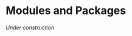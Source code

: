 # Modules and Packages

*Under construction*

<!--

A [module](https://docs.python.org/3/tutorial/modules.html) is simply a file containing Python code which defines variables, functions and classes, and a [package](https://docs.python.org/3/tutorial/modules.html#packages) is a collection of modules.

Use the keyword [import](https://docs.python.org/3/tutorial/modules.html#more-on-modules) to import a module or packages into your Python environment. We access variables, functions, classes, etc. from a module or package using the dot notation.

For example, let's import the [math module](https://docs.python.org/3/library/math.html) and do some calculations with the variable `math.pi` and the functions `math.sin` and `math.cos`:


```python
import math
```


```python
math.pi
```




    3.141592653589793




```python
math.cos(0)
```




    1.0




```python
math.sin(math.pi/2)
```




    1.0

## 1. Python modules and packages

So far we have been using the standard [Python library](https://docs.python.org/3/library/) consisting of [builtin functions](https://docs.python.org/3/library/functions.html) (like `sum`, `len`, `round`, etc) and [buitlin datatypes](https://docs.python.org/3/library/stdtypes.html) (like `int`, `float`, `list`, etc). But what if we want to do more like work with matrices and exponential functions and trigonometric functions? Python packages NumPy, SciPy, matplotlib, pandas and many more have been built for scientific computing and many other applications!

What is a package or a module? A [module](https://docs.python.org/3/tutorial/modules.html) is simply a collection of functions and other things saved to a `.py` file (just a text file containing Python code). A [package](https://docs.python.org/3/tutorial/modules.html#packages) is a whole collection of modules.

### Creating our own number theory module

Let's make our own module by assembling all our functions related to number theory! Create a new text file (in the same directory as this notebook) called `number_theory.py` (the extension `.py` let's our operating system know that it's a text file with Python code) and paste all the functions in the cell below:


```python
# number_theory.py

# A module containing functions related to number theory
# UBC Math 210 Introduction to Mathematical Computing
# January 27, 2017

def factorial(N):
    """Compute N!=N(N-1) ... (2)(1)."""
    # Initialize the outpout variable to 1
    product = 1
    for n in range(2,N + 1):
        # Update the output variable
        product = product * n
    return product

def n_choose_k(N,K):
    """Compute N choose K."""
    return factorial(N) // (factorial(N - K) * factorial(K))

def divisors(N):
    """Return the list of divisors of N."""
    # Initialize the list of divisors
    divisor_list = [1]
    # Check division by d for d <= N/2
    for d in range(2,N // 2 + 1):
        if N % d == 0:
            divisor_list.append(d)
    divisor_list.append(N)
    return divisor_list

def is_square(N):
    """Determine is N is square."""
    return N == round(N**(0.5))**2

def rep_as_squares(N):
    """Find all representations of N as a sum of squares a**2 + b**2 = N."""
    reps = []
    stop = int((N/2)**0.5) + 1 # a must be less than \sqrt{N/2}
    for a in range(1,stop):
        b_squared = N - a**2
        if is_square(b_squared):
            b = round((b_squared)**(0.5))
            reps.append([a,b])
    return reps

def collatz(a):
    """Compute the Collatz sequence starting at a."""
    # Initialze the sequence with the fist value a.
    x_list = [a]
    # Continue computing values in the sequence until we reach 1.
    while x_list[-1] != 1:
        # Check if the last element in the list is even
        if x_list[-1] % 2 == 0:
            # Compute and append the new values
            x_list.append(x_list[-1] // 2)
        else:
            # Compute and append the new values
            x_list.append(3*x_list[-1] + 1)
    return x_list

def is_prime(N):
    "Determine whether or not N is a prime number."
    if N <= 1:
        return False
    # N is prime if N is only divisible by 1 and itself
    # We should test whether N is divisible by d for all 1 < d < N
    for d in range(2,N):
        # Check if N is divisible by d
        if N % d == 0:
            return False
    # If we exit the for loop, then N is not divisible by any d
    # Therefore N is prime
    return True
```

### Importing a module

We import our module using the `import` keyword:


```python
import number_theory
```

Now all the functions in the file `number_theory.py` are available to us! We use the dot notation to access them by name!


```python
number_theory.is_prime(2017)
```




    True




```python
number_theory.rep_as_squares(2017)
```




    [[9, 44]]




```python
9**2 + 44**2
```




    2017




```python
number_theory.is_square(9)
```




    True




```python
number_theory.rep_as_squares(2000000)
```




    [[200, 1400], [584, 1288], [680, 1240], [1000, 1000]]



### Example: Sums of squares

Let's find the smallest integer that can be expressed as a sum of squares in 4 different ways.


```python
# After some trial and error, we find the smallest integer
# that can be written as a sum of squares in 4 ways
for N in range(1,1200):
    reps = number_theory.rep_as_squares(N)
    if len(reps) > 2:
        print(N,' - ',reps)
```

    325  -  [[1, 18], [6, 17], [10, 15]]
    425  -  [[5, 20], [8, 19], [13, 16]]
    650  -  [[5, 25], [11, 23], [17, 19]]
    725  -  [[7, 26], [10, 25], [14, 23]]
    845  -  [[2, 29], [13, 26], [19, 22]]
    850  -  [[3, 29], [11, 27], [15, 25]]
    925  -  [[5, 30], [14, 27], [21, 22]]
    1025  -  [[1, 32], [8, 31], [20, 25]]
    1105  -  [[4, 33], [9, 32], [12, 31], [23, 24]]



-->

<!--


## 2. Modules

A [module](https://docs.python.org/3/tutorial/modules.html) is a file (with extension `.py`) containing Python code. We import modules with the `import` keyword and access the functions and variables defined in the module by the .dot notation.

For example, let's create a module called `poly` which puts together all the polynomial functions from Assignment 1. Open a new `.txt` file, paste the code below into the empty file, and save as `poly.py`. Make sure to save the file in the same directory as this notebook!

```
# poly.py

def poly_diff(p):
    '''Compute the derivative of a polynomial p(x) = a0 + a1*x + a2*x**2 + ... + an*x**n.

    Input:
        p : list of length n+1 [a0,a1,a2,...,an] representing
            a polynomial p(x) = a0 + a1*x + a2*x**2 + ... + an*x**n.
    Output:
        List [a1,2*a2,...,n*an] of length n (or [0] if n=0) representing the derivative p'(x).
    Example:
        >>> poly_diff([1,2,3,4])
        [2, 6, 12]
    '''
    deg_p = len(p) - 1
    if deg_p == 0:
        return [0]
    else:
        return [p[k]*k for k in range(1,deg_p+1)]

def poly_eval(p,a):
    '''Evaluate p(a) for p(x) = a0 + a1*x + a2*x**2 + ... + an*x**n.

    Input:
        p : list of length n+1 [a0,a1,a2,...,an] representing
            a polynomial p(x) = a0 + a1*x + a2*x**2 + ... + an*x**n.
        a : number
    Output:
        Polynomial p(x) evaluated at a.
    Example:
        >>> poly_eval([1,2,3,4],-2)
        -23
    '''
    return sum([p[k]*a**k for k in range(0,len(p))])

def poly_max(p,a,b,N):
    '''Approximate the maximum value of p(x) = a0 + a1*x + a2*x**2 + ... + an*x**n in the interval [a,b].

    Input:
        p : list of length n+1 [a0,a1,a2,...,an] representing
            a polynomial p(x) = a0 + a1*x + a2*x**2 + ... + an*x**n.
        a,b : numbers defining the interval [a,b]
        N : positive integer defining the length of the partition x0 = a, x1, x2, ... , xN = b
    Output:
        Maximum value from the list of values p(x0), p(x1), p(x2), ... , p(xN).
    Example:
        >>> poly_max([1,0,-1],-1,1,10)
        1.0
    '''
    h = (b - a)/N # Length of each subinterval
    x_values = [a + h*k for k in range(0,N+1)] # Partition interval x0 = a, x1, x2, ... , xN = b
    y_values = [poly_eval(p,x) for x in x_values] # Compute y values y = p(x)
    return max(y_values)
```

Let's import our module! The [import](https://docs.python.org/3/reference/import.html) keyword loads our file into the current Python environment, creates a module object named `poly` and assigns all the functions in our file to the variable name `poly`.


```python
import poly
```

We can use the Jupyter magic `whos` to see that the module name is available in the current Python environment:


```python
whos
```

    Variable             Type      Data/Info
    ----------------------------------------
    course               str       MATH 210 Introduction to Mathematical Computing
    euler                str       Euler's Method
    letter               str       h
    lyrics               str       To the left, to the left\<...>ght it please don't touch
    password             str       syzygy
    poly                 module    <module 'poly' from '/hom<...>8/notes-week-05/poly.py'>
    sentence             str       The quick brown fox jumped over the lazy dog.
    today                str       It's a rainy day.
    uppercase_sentence   str       THE QUICK BROWN FOX JUMPED OVER THE LAZY DOG.
    word                 str       Math


Use the built-in function `dir` to list the functions available in the module:


```python
dir(poly)
```




    ['__builtins__',
     '__cached__',
     '__doc__',
     '__file__',
     '__loader__',
     '__name__',
     '__package__',
     '__spec__',
     'poly_diff',
     'poly_eval',
     'poly_max']



The items with double underscores `__` are methods attached to all module objects.

Finally, let's verify the type of `poly`:


```python
type(poly)
```




    module



Use our module to differentiate $p(x) = 1 - 2x + 3x^2 - 4x^3$:


```python
p = [1,-2,3,-4]
poly.poly_diff(p)
```




    [-2, 6, -12]



Use our module to compute $q(11)$ for $q(x) = 3 + x^2 - x^5$:


```python
poly.poly_eval([3,0,1,0,0,-1],11)
```




    -160927



Use our module to approximate the maximum of $f(x) = 5 + 2x + x^2 - 10x^3$ on the interval $[-10,10]$:


```python
poly.poly_max([5,2,1,-10],-10,10,1000)
```




    10085.0


-->

